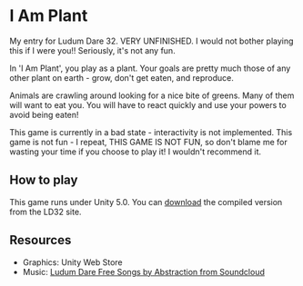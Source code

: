 # I Am Plant
My entry for Ludum Dare 32.  VERY UNFINISHED.  I would not bother playing this if I were you!!  Seriously, it's not any fun.

In 'I Am Plant', you play as a plant.  Your goals are pretty much those of any other plant on earth - grow, don't get eaten, and reproduce.

Animals are crawling around looking for a nice bite of greens.  Many of them will want to eat you.  You will have to react quickly and use your powers to avoid being eaten!

This game is currently in a bad state - interactivity is not implemented.  This game is not fun - I repeat, THIS GAME IS NOT FUN, so don't blame me for wasting your time if you choose to play it!  I wouldn't recommend it.

## How to play

This game runs under Unity 5.0.  You can [download](http://ludumdare.com/compo/ludum-dare-32/?action=preview&uid=42789) the compiled version from the LD32 site.

## Resources

* Graphics: Unity Web Store
* Music: [Ludum Dare Free Songs by Abstraction from Soundcloud](https://soundcloud.com/abstraction/sets/ludum-dare-challenge)